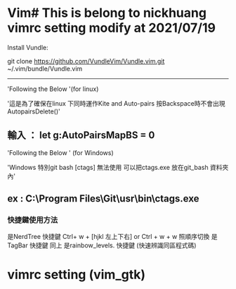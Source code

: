 # Vim# This is belong to nickhuang vimrc setting modify at 2021/07/19 #

Install Vundle: 

git clone https://github.com/VundleVim/Vundle.vim.git ~/.vim/bundle/Vundle.vim

---------------------------------------------------------------------------------------------------


'Following the Below '(for linux)

'這是為了確保在linux 下同時運作Kite and Auto-pairs 按Backspace時不會出現AutopairsDelete()'

輸入 ： let g:AutoPairsMapBS = 0
---------------------------------------------------------------------------------------------------
'Following the Below ' (for Windows)

'Windows 特別git bash [ctags] 無法使用 可以把ctags.exe 放在git_bash 資料夾內'

ex : C:\\Program Files\\Git\\usr\\bin\\ctags.exe
---------------------------------------------------------------------------------------------------
### 快捷鍵使用方法 ###

<F2> 是NerdTree 快捷鍵 Ctrl+ w + [hjkl 左上下右] or Ctrl + w + w 照順序切換
<F8> 是TagBar   快捷鍵 同上
<F3> 是rainbow_levels. 快捷鍵 (快速辨識同區程式碼)


# vimrc setting (vim_gtk)
